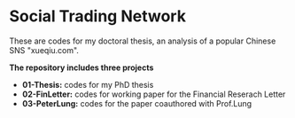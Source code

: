 # Social Trading Network
These are codes for my doctoral thesis, an analysis of a popular Chinese SNS "xueqiu.com".

**The repository includes three projects**
* **01-Thesis:** codes for my PhD thesis
* **02-FinLetter:** codes for working paper for the Financial Reserach Letter
* **03-PeterLung:** codes for the paper coauthored with Prof.Lung
